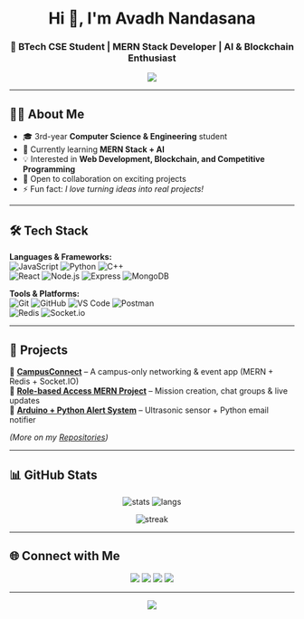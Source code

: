 <!-- Header -->
<h1 align="center">Hi 👋, I'm Avadh Nandasana</h1>
<h3 align="center">🚀 BTech CSE Student | MERN Stack Developer | AI & Blockchain Enthusiast</h3>

<p align="center">
  <img src="https://readme-typing-svg.herokuapp.com?color=36BCF7&center=true&lines=Full+Stack+Developer;Open+Source+Contributor;AI+Learner;Competitive+Programmer" />
</p>

---

## 🧑‍💻 About Me  
- 🎓 3rd-year **Computer Science & Engineering** student  
- 🌱 Currently learning **MERN Stack + AI**  
- 💡 Interested in **Web Development, Blockchain, and Competitive Programming**  
- 💼 Open to collaboration on exciting projects  
- ⚡ Fun fact: *I love turning ideas into real projects!*  

---

## 🛠️ Tech Stack  

**Languages & Frameworks:**  
![JavaScript](https://img.shields.io/badge/-JavaScript-F7DF1E?logo=javascript&logoColor=black) 
![Python](https://img.shields.io/badge/-Python-3776AB?logo=python&logoColor=white) 
![C++](https://img.shields.io/badge/-C++-00599C?logo=cplusplus&logoColor=white)  
![React](https://img.shields.io/badge/-React-61DAFB?logo=react&logoColor=black) 
![Node.js](https://img.shields.io/badge/-Node.js-339933?logo=node.js&logoColor=white) 
![Express](https://img.shields.io/badge/-Express-000000?logo=express&logoColor=white) 
![MongoDB](https://img.shields.io/badge/-MongoDB-47A248?logo=mongodb&logoColor=white)  

**Tools & Platforms:**  
![Git](https://img.shields.io/badge/-Git-F05032?logo=git&logoColor=white) 
![GitHub](https://img.shields.io/badge/-GitHub-181717?logo=github&logoColor=white) 
![VS Code](https://img.shields.io/badge/-VS%20Code-007ACC?logo=visualstudiocode&logoColor=white) 
![Postman](https://img.shields.io/badge/-Postman-FF6C37?logo=postman&logoColor=white)  
![Redis](https://img.shields.io/badge/-Redis-DC382D?logo=redis&logoColor=white) 
![Socket.io](https://img.shields.io/badge/-Socket.io-010101?logo=socket.io&logoColor=white)  

---

## 🚀 Projects  

🔹 [**CampusConnect**](https://github.com/yourusername/CampusConnect) – A campus-only networking & event app (MERN + Redis + Socket.IO)  
🔹 [**Role-based Access MERN Project**](https://github.com/yourusername/project) – Mission creation, chat groups & live updates  
🔹 [**Arduino + Python Alert System**](https://github.com/yourusername/arduino-alert) – Ultrasonic sensor + Python email notifier  

*(More on my [Repositories](https://github.com/yourusername?tab=repositories))*  

---

## 📊 GitHub Stats  

<p align="center">
  <img src="https://github-readme-stats.vercel.app/api?username=YOUR_USERNAME&show_icons=true&theme=tokyonight" alt="stats" />
  <img src="https://github-readme-stats.vercel.app/api/top-langs/?username=YOUR_USERNAME&layout=compact&theme=tokyonight" alt="langs" />
</p>

<p align="center">
  <img src="https://github-readme-streak-stats.herokuapp.com/?user=YOUR_USERNAME&theme=tokyonight" alt="streak" />
</p>

---

## 🌐 Connect with Me  

<p align="center">
  <a href="https://linkedin.com/in/YOUR_LINKEDIN"><img src="https://img.shields.io/badge/-LinkedIn-0077B5?logo=linkedin&logoColor=white"></a>
  <a href="mailto:YOUR_EMAIL@gmail.com"><img src="https://img.shields.io/badge/-Gmail-D14836?logo=gmail&logoColor=white"></a>
  <a href="https://twitter.com/YOUR_TWITTER"><img src="https://img.shields.io/badge/-Twitter-1DA1F2?logo=twitter&logoColor=white"></a>
  <a href="https://portfolio.com"><img src="https://img.shields.io/badge/-Portfolio-000000?logo=vercel&logoColor=white"></a>
</p>

---

<p align="center"> 
  <img src="https://profile-counter.glitch.me/YOUR_USERNAME/count.svg" />
</p>
